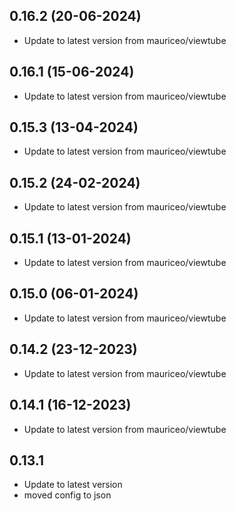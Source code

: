 
## 0.16.2 (20-06-2024)
- Update to latest version from mauriceo/viewtube

## 0.16.1 (15-06-2024)
- Update to latest version from mauriceo/viewtube

## 0.15.3 (13-04-2024)
- Update to latest version from mauriceo/viewtube

## 0.15.2 (24-02-2024)
- Update to latest version from mauriceo/viewtube

## 0.15.1 (13-01-2024)
- Update to latest version from mauriceo/viewtube

## 0.15.0 (06-01-2024)
- Update to latest version from mauriceo/viewtube

## 0.14.2 (23-12-2023)
- Update to latest version from mauriceo/viewtube

## 0.14.1 (16-12-2023)
- Update to latest version from mauriceo/viewtube
## 0.13.1
- Update to latest version
- moved config to json
